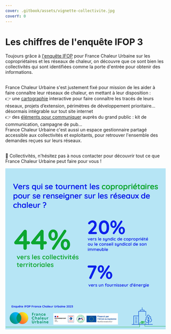 ```yaml
---
cover: .gitbook/assets/vignette-collectivite.jpg
coverY: 0
---
```


# Les chiffres de l'enquête IFOP 3

Toujours grâce à [l'enquête IFOP](https://france-chaleur-urbaine.beta.gouv.fr/documentation/enquete\_IFOP.pdf) pour France Chaleur Urbaine sur les copropriétaires et les réseaux de chaleur, on découvre que ce sont bien les collectivités qui sont identifiées comme la porte d'entrée pour obtenir des informations.

\
France Chaleur Urbaine s'est justement fixé pour mission de les aider à faire connaître leur réseaux de chaleur, en mettant à leur disposition :\
👉 une [cartographie](https://france-chaleur-urbaine.beta.gouv.fr/carte) interactive pour faire connaître les tracés de leurs réseaux, projets d’extension, périmètres de développement prioritaire... désormais intégrable sur tout site internet\
👉 des [éléments pour communiquer](https://france-chaleur-urbaine.beta.gouv.fr/ressources/supports#contenu) auprès du grand public : kit de communication, campagne de pub...\
France Chaleur Urbaine c'est aussi un espace gestionnaire partagé accessible aux collectivités et exploitants, pour retrouver l'ensemble des demandes reçues sur leurs réseaux.

\
🤝 Collectivités, n'hésitez pas à nous contacter pour découvrir tout ce que France Chaleur Urbaine peut faire pour vous !

![](.gitbook/assets/Collectivite.jpg)
